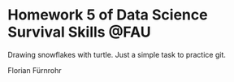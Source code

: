 # Homework 5 of Data Science Survival Skills @FAU

Drawing snowflakes with turtle.
Just a simple task to practice git.

Florian Fürnrohr
